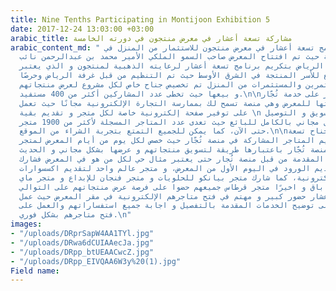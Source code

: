 ```yaml
---
title: Nine Tenths Participating in Montijoon Exhibition 5
date: 2017-12-24 13:03:00 +03:00
arabic_title: مشاركة تسعة أعشار في معرض منتجون في دورته الخامسة
arabic_content_md: " شارك برنامج تسعة أعشار في معرض منتجون للاستثمار من المنزل في
  دورته الخامسة حيث تم افتتاح المعرض صاحب السمو الملكي الأمير محمد بن عبدالرحمن نائب
  أمير منطقة الرياض بتكريم برنامج تسعة أعشار لرعايته الذهبية لمنتجون و الذي يعتبر
  أكبر تجمع للأسر المنتجة في الشرق الأوسط حيث تم التنظيم من قبل غرفة الرياض وحرصًا
  لابراز المستثمرين والمستثمرات من المنزل تم تخصيص جناح خاص لكل مشروع لعرض منتجاتهم
  و بيعها حيث تخطى عدد المشاركين أكثر من 400 مستفيد.\n\nتم التركيز على خدمة تُجّار
  نظرًا لملائمتها للمعرض وهي منصة تسمح لك بممارسة التجارة الإلكترونية مجانًا حيث تعمل
  على توفير صفحة إلكترونية خاصة لكل متجر و تقديم بقية \n الخدمات كالتسويق و التوصيل
  و غيرها بشكل مجاني بالكامل للبائع حيث تعدى عدد المتاجر المسجلة لأكثر من 1900 متجر
  حتى الآن، كما يمكن للجميع التمتع بتجربة الشراء من الموقع.\n\nخصص جزء من جناح تسعة
  أعشار لتقديم المتاجر المشاركة في منصة تُجّار حيث خصص لكل يوم من أيام المعرض لمتجر
  مشارك في منصة تُجّار باعتبارها طريقة لتسويق منتجاتهم و عرضها بشكل مجاني و الحديث
  عن الخدمات المقدمة من قبل منصة تُجار حتى يعتبر مثال حي لكل من هو في المعرض فشارك
  متجر نوني روز لتقديم الورود في اليوم الأول من المعرض، و متجر عالم واحد لتقديم اكسسوارات
  الأجهزة الإلكترونية، كما شارك متجر بيانكو للحلويات و متجر فنجان للإبداع و متجر ماي
  باق و اخيرًا متجر قرطاس جميعهم حضوا على فرصة عرض منتجاتهم على التوالي. \n\nلاقى
  جناح تسعة أعشار حضور كبير و مهتم في فتح متاجرهم الإلكترونية في مقر المعرض حيث عمل
  فريق تُجّار على توضيح الخدمات المقدمة بالتفصيل و اجابة جميع استفساراتهم والعمل على
  فتح متاجرهم بشكل فوري.\n"
images:
- "/uploads/DRprSapW4AA1TYl.jpg"
- "/uploads/DRwa6dCUIAAecJa.jpg"
- "/uploads/DRpp_btUEAACwcZ.jpg"
- "/uploads/DRpp_EIVQAA6W3y%20(1).jpg"
Field name: 
---
```


